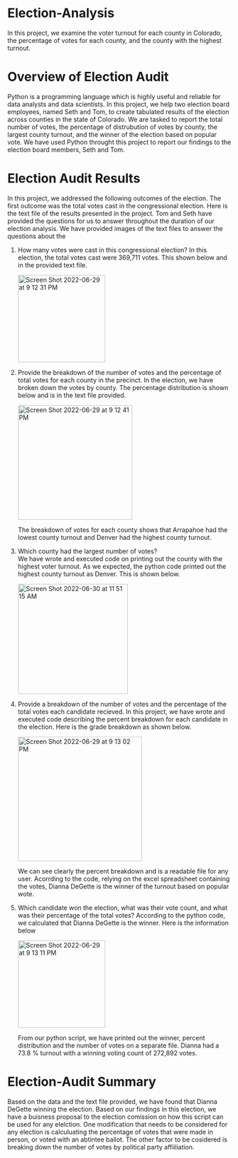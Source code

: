 # Election-Analysis
In this project, we examine the voter turnout for each county in Colorado, the percentage of votes for each county, and the county with the highest turnout. 

# Overview of Election Audit
Python is a programming language which is highly useful and reliable for data analysts and data scientists. In this project, we help two election board employees, named Seth and Tom, to create tabulated results of the election across counties in the state of Colorado. We are tasked to report the total number of votes, the percentage of distrubution of votes by county, the largest county turnout, and the winner of the election based on popular vote. We have used Python throught this project to report our findings to the election board members, Seth and Tom. 

# Election Audit Results
In this project, we addressed the following outcomes of the election. The first outcome was the total votes cast in the congressional election. Here is the text file of the results presented in the project. Tom and Seth have provided the questions for us to answer throughout the duration of our election analysis. We have provided images of the text files to answer the questions about the 

1. How many votes were cast in this congressional election? 
      In this election, the total votes cast were 369,711 votes. This shown below and in the provided text file. 
      
      
      <img width="196" alt="Screen Shot 2022-06-29 at 9 12 31 PM" src="https://user-images.githubusercontent.com/104328106/176743935-6b7f30d9-f61d-4362-b272-c814efe27b0e.png">


2. Provide the breakdown of the number of votes and the percentage of total votes for each county in the precinct. 
    In the election, we have broken down the votes by county. The percentage distribution is shown below and is in the text file provided. 
    
    <img width="257" alt="Screen Shot 2022-06-29 at 9 12 41 PM" src="https://user-images.githubusercontent.com/104328106/176742934-dfffcf0d-8861-44fa-948e-6512ba41819a.png">
    
    The breakdown of votes for each county shows that Arrapahoe had the lowest county turnout and Denver had the highest county turnout. 
    
3. Which county had the largest number of votes?   
    We have wrote and executed code on printing out the county with the highest voter turnout. As we expected, the python code printed out the highest county turnout as Denver. This is shown below.
    
    
      <img width="247" alt="Screen Shot 2022-06-30 at 11 51 15 AM" src="https://user-images.githubusercontent.com/104328106/176744451-52a42e0b-55e1-41a6-b1d7-fcbad7b34d76.png">

4. Provide a breakdown of the number of votes and the percentage of the total votes each candidate recieved. 
   In this project, we have wrote and executed code describing the percent breakdown for each candidate in the election. Here is the grade breakdown as shown below. 
   
   <img width="279" alt="Screen Shot 2022-06-29 at 9 13 02 PM" src="https://user-images.githubusercontent.com/104328106/176745366-cc1c8183-c30e-44ba-9b09-1bdf5623a710.png">
   
   We can see clearly the percent breakdown and is a readable file for any user. Acorrding to the code, relying on the excel spreadsheet containing the votes, Dianna DeGette is the winner of the turnout based on popular wote. 
   
5. Which candidate won the election, what was their vote count, and what was their percentage of the total votes? 
   According to the python code, we calculated that Dianna DeGette is the winner. Here is the information below    

   <img width="196" alt="Screen Shot 2022-06-29 at 9 13 11 PM" src="https://user-images.githubusercontent.com/104328106/176746065-a7bd9404-501e-482b-a892-b9bc09788d5c.png">
   
   From our python script, we have printed out the winner, percent distribution and the number of votes on a separate file. Dianna had a 73.8 % turnout with a winning voting count of 272,892 votes. 

    
# Election-Audit Summary
Based on the data and the text file provided, we have found that Dianna DeGette winning the election. Based on our findings in this election, we have a buisness proposal to the election comission on how this script can be used for any elelction. One modification that needs to be considered for any election is calculuating the percentage of votes that were made in person, or voted with an abtintee ballot. The other factor to be cosidered is breaking down the number of votes by political party affiiliation. 
    

